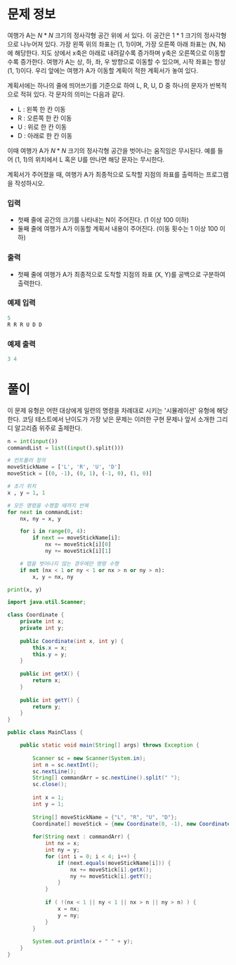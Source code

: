 # 문제 정보

여행가 A는 $N*N$ 크기의 정사각형 공간 위에 서 있다. 이 공간은 $1*1$ 크기의 정사각형으로 나누어져 있다. 가장 왼쪽 위의 좌표는 (1, 1)이며, 가장 오른쪽 아래 좌표는 (N, N)에 해당한다. 지도 상에서 x축은 아래로 내려갈수록 증가하며 y축은 오른쪽으로 이동할수록 증가한다. 여행가 A는 상, 하, 좌, 우 방향으로 이동할 수 있으며, 시작 좌표는 항상 (1, 1)이다. 우리 앞에는 여행가 A가 이동할 계획이 적한 계획서가 놓여 있다.

계획서에는 하나의 줄에 띄어쓰기를 기준으로 하여 L, R, U, D 중 하나의 문자가 반복적으로 적혀 있다. 각 문자의 의미는 다음과 같다.

- L : 왼쪽 한 칸 이동
- R : 오른쪽 한 칸 이동
- U : 위로 한 칸 이동
- D : 아래로 한 칸 이동

이때 여행가 A가 $N*N$ 크기의 정사각형 공간을 벗어나는 움직임은 무시된다. 예를 들어 (1, 1)의 위치에서 L 혹은 U를 만나면 해당 문자는 무시한다. 

계획서가 주어졌을 때, 여행가 A가 최종적으로 도착할 지점의 좌표를 출력하는 프로그램을 작성하시오.

### 입력

- 첫째 줄에 공간의 크기를 나타내는 N이 주어진다. (1 이상 100 이하)
- 둘째 줄에 여행가 A가 이동할 계획서 내용이 주어진다. (이동 횟수는 1 이상 100 이하)

### 출력

- 첫째 줄에 여행가 A가 최종적으로 도착할 지점의 좌표 (X, Y)를 공백으로 구분하여 출력한다.

### 예제 입력

```python
5
R R R U D D
```

### 예제 출력

```python
3 4
```

# 풀이

이 문제 유형은 어떤 대상에게 일련의 명령을 차례대로 시키는 '시뮬레이션' 유형에 해당한다. 코딩 테스트에서 난이도가 가장 낮은 문제는 이러한 구현 문제나 앞서 소개한 그리디 알고리즘 위주로 출제한다.

```python
n = int(input())
commandList = list((input().split()))

# 컨트롤러 정의
moveStickName = ['L', 'R', 'U', 'D']
moveStick = [(0, -1), (0, 1), (-1, 0), (1, 0)]

# 초기 위치
x , y = 1, 1

# 모든 명령을 수행할 때까지 반복
for next in commandList:
    nx, ny = x, y

    for i in range(0, 4):
        if next == moveStickName[i]:
            nx += moveStick[i][0]
            ny += moveStick[i][1]

    # 맵을 벗어나지 않는 경우에만 명령 수행
    if not (nx < 1 or ny < 1 or nx > n or ny > n):
        x, y = nx, ny

print(x, y)
```

```java
import java.util.Scanner;

class Coordinate {
	private int x;
	private int y;
	
	public Coordinate(int x, int y) {
		this.x = x;
		this.y = y;
	}
	
	public int getX() {
		return x;
	}
	
	public int getY() {
		return y;
	}
}

public class MainClass {

	public static void main(String[] args) throws Exception {
		
		Scanner sc = new Scanner(System.in);
		int n = sc.nextInt();
		sc.nextLine();
		String[] commandArr = sc.nextLine().split(" ");
		sc.close();
		
		int x = 1;
		int y = 1;
		
		String[] moveStickName = {"L", "R", "U", "D"};
		Coordinate[] moveStick = {new Coordinate(0, -1), new Coordinate(0, 1), new Coordinate(-1, 0), new Coordinate(1, 0)};
		
		for(String next : commandArr) {
			int nx = x;
			int ny = y;
			for (int i = 0; i < 4; i++) {
				if (next.equals(moveStickName[i])) {
					nx += moveStick[i].getX();
					ny += moveStick[i].getY();
				}
			}
			
			if ( !(nx < 1 || ny < 1 || nx > n || ny > n) ) {
				x = nx;
				y = ny;
			}
		}
		
		System.out.println(x + " " + y);
	}
}
```
